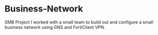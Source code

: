 # Business-Network
SMB Project I worked with a small team to build out and configure a small business network using GNS and FortiClient VPN.
